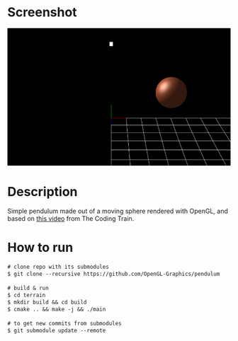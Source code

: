 # Screenshot
![Screenshot](/screenshots/screenshot-2023-04-11.png)

# Description
Simple pendulum made out of a moving sphere rendered with OpenGL, and based on [this video][1] from The Coding Train.

[1]: https://www.youtube.com/watch?v=NBWMtlbbOag

# How to run
```console
# clone repo with its submodules
$ git clone --recursive https://github.com/OpenGL-Graphics/pendulum

# build & run
$ cd terrain
$ mkdir build && cd build
$ cmake .. && make -j && ./main

# to get new commits from submodules
$ git submodule update --remote
```
